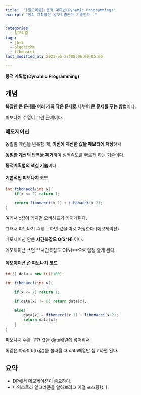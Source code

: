 ```yaml
---
title:  "[알고리즘]-동적 계획법(Dynamic Programming)"
excerpt: "동적 계획법은 알고리즘인가 기술인가.."


categories:
  - 알고리즘
tags:
  - java
  - algorithm
  - fibonacci
last_modified_at: 2021-05-27T08:06:00-05:00

---
```


**동적 계획법(Dynamic Programming)**

## 개념
**복잡한 큰 문제를 여러 개의 작은 문제로 나누어 큰 문제를 푸는 방법**이다.

피보나치 수열이 그런 문제이다.

### 메모제이션
동일한 계산을 반복할 때, **이전에 계산한 값을 메모리에 저장**해서

**동일한 계산의 반복을 제거**하며 실행속도를 빠르게 하는 기술이다.

**동적계획법의 핵심 기술**이다.

#### 기본적인 피보나치 코드

```java
int fibonacci(int x){
    if(x <= 2) return 1;

    return fibonacci(x-1) + fibonacci(x-2);
}

```

여기서 x값이 커지면 오버헤드가 커지게된다.

그래서 피보나치 수를 구하면 값을 따로 저장한다.(메모제이션)

메모제이션 안쓴 **시간복잡도 O(2^N)** 이다.

메모제이션 쓰면 **시간복잡도 O(N)**으로 엄청 줄게 된다.

#### 메모제이션 쓴 피보나치 코드

```java
int[] data = new int[100];

int fibonacci(int x){

    if(x <= 2) return 1;

    if(data[x] != 0) return data[x];

    else{
        data[x] = fibonacci(x-1) + fibonacci(x-2);
        return data[x];
    }
}

```

피보나치 수를 구한 값을 data배열에 넣어줘서

똑같은 파라미터(x값)를 불러올 때 data배열만 참고하면 된다.

## 요약

- DP에서 메모제이션이 중요하다.
- 다익스트라 알고리즘을 알아보려고 이걸 포스팅했다.
